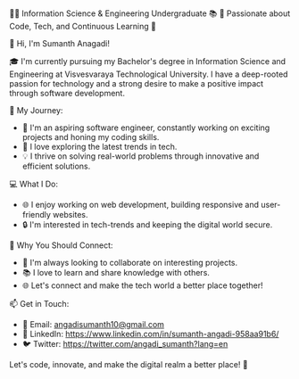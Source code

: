 👨‍💻 Information Science & Engineering Undergraduate 📚
🌟 Passionate about Code, Tech, and Continuous Learning 🚀

👋 Hi, I'm Sumanth Anagadi!

🎓 I'm currently pursuing my Bachelor's degree in Information Science and Engineering at Visvesvaraya Technological University. I have a deep-rooted passion for technology and a strong desire to make a positive impact through software development.

🚀 My Journey:
- 💼 I'm an aspiring software engineer, constantly working on exciting projects and honing my coding skills.
- 🔬 I love exploring the latest trends in tech.
- 💡 I thrive on solving real-world problems through innovative and efficient solutions.

💻 What I Do:
- 🌐 I enjoy working on web development, building responsive and user-friendly websites.
- 🔒 I'm interested in tech-trends and keeping the digital world secure.

🌟 Why You Should Connect:
- 🤝 I'm always looking to collaborate on interesting projects.
- 📚 I love to learn and share knowledge with others.
- 🌐 Let's connect and make the tech world a better place together!

📫 Get in Touch:
- 📧 Email: angadisumanth10@gmail.com
- 🔗 LinkedIn: https://www.linkedin.com/in/sumanth-angadi-958aa91b6/
- 🐦 Twitter: https://twitter.com/angadi_sumanth?lang=en

Let's code, innovate, and make the digital realm a better place! 🚀

